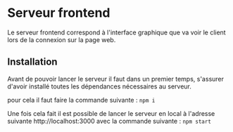 # Serveur frontend 

Le serveur frontend correspond à l'interface graphique que va voir le client lors de la connexion sur la page web.

## Installation

Avant de pouvoir lancer le serveur il faut dans un premier temps, s'assurer d'avoir installé toutes les dépendances nécessaires au serveur.

pour cela il faut faire la commande suivante : `npm i`

Une fois cela fait il est possible de lancer le serveur en local à l'adresse suivante http://localhost:3000 avec la commande suivante : `npm start`
